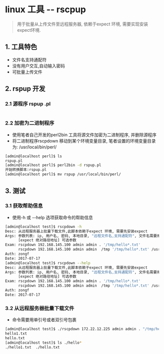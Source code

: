 # linux 工具 -- rscpup

> 用于批量从上传文件至远程服务器, 依赖于expect 环境, 需要实现安装expect环境.


## 1. 工具特色

* 文件名支持通配符
* 没有用户交互,自动输入密码
* 可批量上传文件


## 2. rspup 开发

### 2.1 源程序 rspup .pl

```perl


```

### 2.2 加密为二进制程序

* 使用笔者自己开发的perl2bin 工具将源文件加密为二进制程序, 并删除源程序 
* 将二进制程序rscpdown 移动到某个环境变量目录, 笔者设置的环境变量目录为: /usr/local/bin/perl/

```bash
[admin@localhost perl]$ ls
rspup.pl
[admin@localhost perl]$ perl2bin -d rspup.pl 
开始转换脚本:rspup.pl
[admin@localhost perl]$ mv rspup /usr/local/bin/perl/
```

## 3. 测试

### 3.1 获取帮助信息

* 使用-h 或 --help 选项获取命令的帮助信息

```bash
[admin@localhost test]$ rscpdown -h
Desc: 从远程服务器上批量下载文件,此脚本依赖于expect 环境, 需要先安装expect
Args: 参数列表: ip, 用户名, 密码, 本地目录, "远程文件名,支持通配符", 文件名需要用单引号或双引号包裹
      [expect 绝对路径地址] 可选参数
Exam: rscpdown 192.168.145.100 admin admin . '/tmp/hello*.txt'
      rscpdown 192.168.145.100 admin admin  /tmp '/tmp/hello*.txt' /usr/bin/expect
Auth: zongf
Date: 2017-07-17
[admin@localhost test]$ rscpdown --help
Desc: 从远程服务器上批量下载文件,此脚本依赖于expect 环境, 需要先安装expect
Args: 参数列表: ip, 用户名, 密码, 本地目录, "远程文件名,支持通配符", 文件名需要用单引号或双引号包裹
      [expect 绝对路径地址] 可选参数
Exam: rscpdown 192.168.145.100 admin admin . '/tmp/hello*.txt'
      rscpdown 192.168.145.100 admin admin  /tmp '/tmp/hello*.txt' /usr/bin/expect
Auth: zongf
Date: 2017-07-17
```

### 3.2 从远程服务器批量下载文件
* 命令需要用单引号或者双引号包裹

```bash
[admin@localhost test]$ ./rscpdown 172.22.12.225 admin admin . "/tmp/hello*.txt"
hello1.txt                                                                                                                 100%   12     0.0KB/s   00:00 ETA
hello.txt  
[admin@localhost test]$ ls ./hello*
./hello1.txt  ./hello.txt
```










